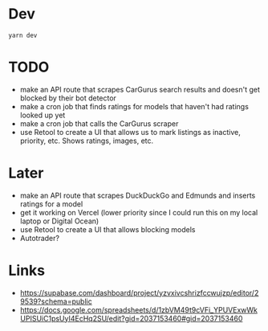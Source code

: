 # Dev

```
yarn dev
```

# TODO

- make an API route that scrapes CarGurus search results and doesn't get blocked by their bot detector
- make a cron job that finds ratings for models that haven't had ratings looked up yet
- make a cron job that calls the CarGurus scraper
- use Retool to create a UI that allows us to mark listings as inactive, priority, etc. Shows ratings, images, etc.

# Later

- make an API route that scrapes DuckDuckGo and Edmunds and inserts ratings for a model
- get it working on Vercel (lower priority since I could run this on my local laptop or Digital Ocean)
- use Retool to create a UI that allows blocking models
- Autotrader?

# Links

- https://supabase.com/dashboard/project/yzvxivcshrizfccwujzp/editor/29539?schema=public
- https://docs.google.com/spreadsheets/d/1zbVM49t9cVFi_YPUVExwWkUPISUiC1psUyI4EcHq2SU/edit?gid=2037153460#gid=2037153460
